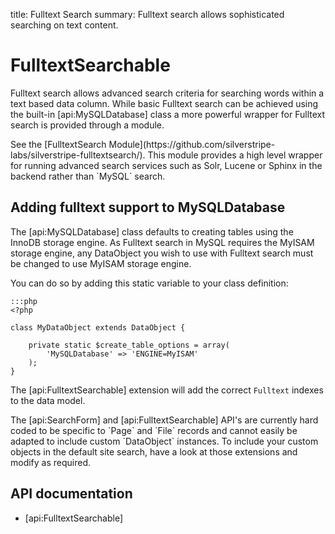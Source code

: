title: Fulltext Search
summary: Fulltext search allows sophisticated searching on text content.

# FulltextSearchable

Fulltext search allows advanced search criteria for searching words within a text based data column. While basic
Fulltext search can be achieved using the built-in [api:MySQLDatabase] class a more powerful wrapper for Fulltext
search is provided through a module.

<div class="notice" markdown="1">
See the [FulltextSearch Module](https://github.com/silverstripe-labs/silverstripe-fulltextsearch/). This module provides
a high level wrapper for running advanced search services such as Solr, Lucene or Sphinx in the backend rather than
`MySQL` search.
</div>

## Adding fulltext support to MySQLDatabase

The [api:MySQLDatabase] class defaults to creating tables using the InnoDB storage engine. As Fulltext search in MySQL
requires the MyISAM storage engine, any DataObject you wish to use with Fulltext search must be changed to use MyISAM
storage engine.

You can do so by adding this static variable to your class definition:

	:::php
	<?php

	class MyDataObject extends DataObject {

		private static $create_table_options = array(
			'MySQLDatabase' => 'ENGINE=MyISAM'
		);
	}

The [api:FulltextSearchable] extension will add the correct `Fulltext` indexes to the data model.

<div class="alert" markdown="1">
The [api:SearchForm] and [api:FulltextSearchable] API's are currently hard coded to be specific to `Page` and `File`
records and cannot easily be adapted to include custom `DataObject` instances. To include your custom objects in the
default site search, have a look at those extensions and modify as required.
</div>

## API documentation

* [api:FulltextSearchable]